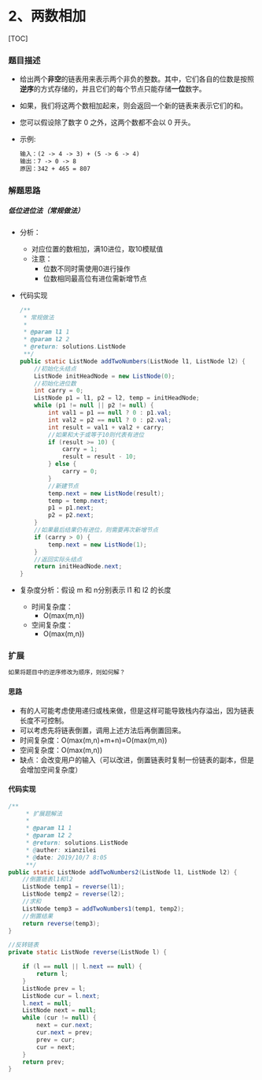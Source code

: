 # 2、两数相加

[TOC]

### 题目描述

* 给出两个**非空**的链表用来表示两个非负的整数。其中，它们各自的位数是按照**逆序**的方式存储的，并且它们的每个节点只能存储**一位**数字。

* 如果，我们将这两个数相加起来，则会返回一个新的链表来表示它们的和。

* 您可以假设除了数字 0 之外，这两个数都不会以 0 开头。

* 示例:

  ```tex
  输入：(2 -> 4 -> 3) + (5 -> 6 -> 4)
  输出：7 -> 0 -> 8
  原因：342 + 465 = 807
  ```

### 解题思路

##### 低位进位法（常规做法）

* 分析：
  
  * 对应位置的数相加，满10进位，取10模赋值
  * 注意：
    * 位数不同时需使用0进行操作
    * 位数相同最高位有进位需新增节点
  
* 代码实现

  ```java
  /**
   * 常规做法
   *
   * @param l1 1
   * @param l2 2
   * @return: solutions.ListNode
   **/
  public static ListNode addTwoNumbers(ListNode l1, ListNode l2) {
      //初始化头结点
      ListNode initHeadNode = new ListNode(0);
      //初始化进位数
      int carry = 0;
      ListNode p1 = l1, p2 = l2, temp = initHeadNode;
      while (p1 != null || p2 != null) {
          int val1 = p1 == null ? 0 : p1.val;
          int val2 = p2 == null ? 0 : p2.val;
          int result = val1 + val2 + carry;
          //如果和大于或等于10则代表有进位
          if (result >= 10) {
              carry = 1;
              result = result - 10;
          } else {
              carry = 0;
          }
          //新建节点
          temp.next = new ListNode(result);
          temp = temp.next;
          p1 = p1.next;
          p2 = p2.next;
      }
      //如果最后结果仍有进位，则需要再次新增节点
      if (carry > 0) {
          temp.next = new ListNode(1);
      }
      //返回实际头结点
      return initHeadNode.next;
  }
  ```

* 复杂度分析：假设 m 和 n分别表示 l1 和 l2 的长度
  * 时间复杂度：
    * O(max(m,n))
  * 空间复杂度：
    * O(max(m,n))

### 扩展

```tex
如果将题目中的逆序修改为顺序，则如何解？
```

#### 思路

* 有的人可能考虑使用递归或栈来做，但是这样可能导致栈内存溢出，因为链表长度不可控制。
* 可以考虑先将链表倒置，调用上述方法后再倒置回来。
* 时间复杂度：O(max(m,n)+m+n)=O(max(m,n))
* 空间复杂度：O(max(m,n))
* 缺点：会改变用户的输入（可以改进，倒置链表时复制一份链表的副本，但是会增加空间复杂度）

#### 代码实现

```java
/**
     * 扩展题解法
     *
     * @param l1 1
     * @param l2 2
     * @return: solutions.ListNode
     * @auther: xianzilei
     * @date: 2019/10/7 8:05
     **/
public static ListNode addTwoNumbers2(ListNode l1, ListNode l2) {
    //倒置链表l1和l2
    ListNode temp1 = reverse(l1);
    ListNode temp2 = reverse(l2);
    //求和
    ListNode temp3 = addTwoNumbers1(temp1, temp2);
    //倒置结果
    return reverse(temp3);
}

//反转链表
private static ListNode reverse(ListNode l) {

    if (l == null || l.next == null) {
        return l;
    }
    ListNode prev = l;
    ListNode cur = l.next;
    l.next = null;
    ListNode next = null;
    while (cur != null) {
        next = cur.next;
        cur.next = prev;
        prev = cur;
        cur = next;
    }
    return prev;
}
```